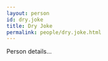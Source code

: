 ```yaml
---
layout: person
id: dry.joke
title: Dry Joke
permalink: people/dry.joke.html
---
```


Person details...